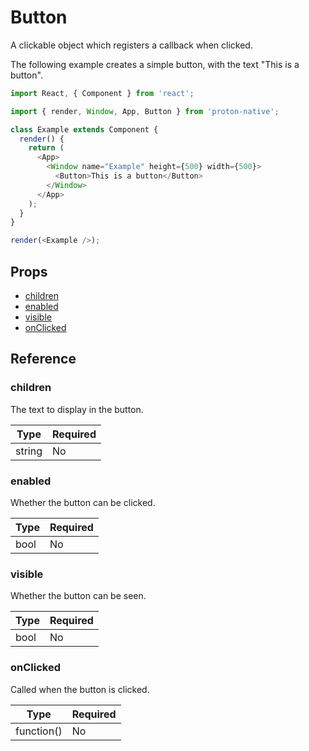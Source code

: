 # Button

A clickable object which registers a callback when clicked.

The following example creates a simple button, with the text "This is a button".

```javascript
import React, { Component } from 'react';

import { render, Window, App, Button } from 'proton-native';

class Example extends Component {
  render() {
    return (
      <App>
        <Window name="Example" height={500} width={500}>
          <Button>This is a button</Button>
        </Window>
      </App>
    );
  }
}

render(<Example />);
```

## Props

- [children](#children)
- [enabled](#enabled)
- [visible](#visible)
- [onClicked](#onClicked)

## Reference

### children

The text to display in the button.

| **Type** | **Required** |
| --- | --- |
| string | No |

### enabled

Whether the button can be clicked.

| **Type** | **Required** |
| --- | --- |
| bool | No |

### visible

Whether the button can be seen.

| **Type** | **Required** |
| --- | --- |
| bool | No |

### onClicked

Called when the button is clicked.

| **Type** | **Required** |
| --- | --- |
| function() | No |
